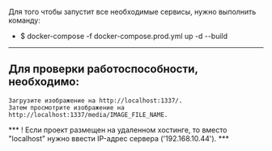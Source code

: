   Для того чтобы запустит все необходимые сервисы, нужно выполнить команду:

*  $ docker-compose -f docker-compose.prod.yml up -d --build

---
## Для проверки работоспособности, необходимо:

    Загрузите изображение на http://localhost:1337/.
    Затем просмотрите изображение на http://localhost:1337/media/IMAGE_FILE_NAME.

*** ! Если проект размещен на удаленном хостинге, то вместо "localhost" нужно ввести IP-адрес сервера ('192.168.10.44'). ***

